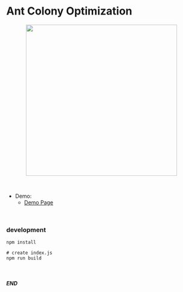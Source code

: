 # Ant Colony Optimization

<a alert href='https://alsk1369854.github.io/AntColonyOptimization_ACO'>
<p align="center">
    <img width='400' src='https://raw.githubusercontent.com/alsk1369854/AntColonyOptimization_ACO/master/screenshots/demo_page.png'/>
</p>
</a>

<br/>

+ Demo:
    + [Demo Page](https://alsk1369854.github.io/AntColonyOptimization_ACO)

<br/>

### development  
```shell
npm install

# create index.js
npm run build
```

<br/>

#### _END_
